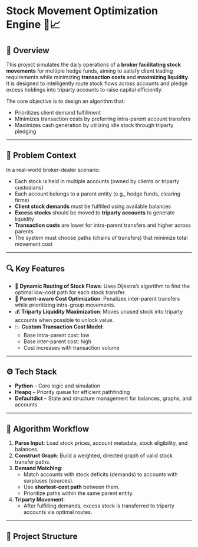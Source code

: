 

# Stock Movement Optimization Engine 🏦📈

## 📘 Overview
This project simulates the daily operations of a **broker facilitating stock movements** for multiple hedge funds, aiming to satisfy client trading requirements while minimizing **transaction costs** and **maximizing liquidity**. It is designed to intelligently route stock flows across accounts and pledge excess holdings into triparty accounts to raise capital efficiently.

The core objective is to design an algorithm that:
- Prioritizes client demand fulfillment
- Minimizes transaction costs by preferring intra-parent account transfers
- Maximizes cash generation by utilizing idle stock through triparty pledging

---

## 🧠 Problem Context
In a real-world broker-dealer scenario:
- Each stock is held in multiple accounts (owned by clients or triparty custodians)
- Each account belongs to a parent entity (e.g., hedge funds, clearing firms)
- **Client stock demands** must be fulfilled using available balances
- **Excess stocks** should be moved to **triparty accounts** to generate liquidity
- **Transaction costs** are lower for intra-parent transfers and higher across parents
- The system must choose paths (chains of transfers) that minimize total movement cost

---

## 🔍 Key Features
- 🔄 **Dynamic Routing of Stock Flows**: Uses Dijkstra’s algorithm to find the optimal low-cost path for each stock transfer.
- 🏦 **Parent-aware Cost Optimization**: Penalizes inter-parent transfers while prioritizing intra-group movements.
- 💰 **Triparty Liquidity Maximization**: Moves unused stock into triparty accounts when possible to unlock value.
- 📉 **Custom Transaction Cost Model**:
  - Base intra-parent cost: low
  - Base inter-parent cost: high
  - Cost increases with transaction volume

---

## ⚙️ Tech Stack
- **Python** – Core logic and simulation
- **Heapq** – Priority queue for efficient pathfinding
- **Defaultdict** – State and structure management for balances, graphs, and accounts

---

## 🧪 Algorithm Workflow

1. **Parse Input**: Load stock prices, account metadata, stock eligibility, and balances.
2. **Construct Graph**: Build a weighted, directed graph of valid stock transfer paths.
3. **Demand Matching**:
   - Match accounts with stock deficits (demands) to accounts with surpluses (sources).
   - Use **shortest-cost path** between them.
   - Prioritize paths within the same parent entity.
4. **Triparty Movement**:
   - After fulfilling demands, excess stock is transferred to triparty accounts via optimal routes.

---

## 📁 Project Structure


